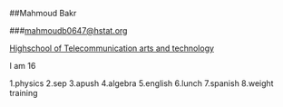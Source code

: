 ##Mahmoud Bakr


###mahmoudb0647@hstat.org


[Highschool of Telecommunication arts and technology](http://www.hstat.org/)


I am 16


1.physics 2.sep 3.apush 4.algebra 5.english 6.lunch 7.spanish 8.weight training